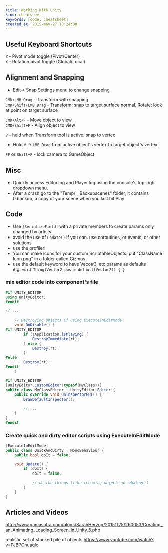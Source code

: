 ```yaml
---
title: Working With Unity
kind: cheatsheet
keywords: [code, cheatsheet]
created_at: 2015-may-27 13:24:00
---
```


## Useful Keyboard Shortcuts

`Z` - Pivot mode toggle (Pivot/Center)  
`X` - Rotation pivot toggle (Global/Local)  

## Alignment and Snapping

- Edit-> Snap Settings menu to change snapping  

`CMD+LMB Drag` - Transform with snapping  
`CMD+Shift+LMB Drag` - Transform: snap to target surface normal, Rotate: look at point on target surface  

`CMD+Alt+F` - Move object to view  
`CMD+Shift+F` - Align object to view  

`V` - held when Transform tool is active: snap to vertex  
  - Hold `V` -> `LMB Drag` from active object's vertex to target object's vertex  

`FF` or `Shift+F` - lock camera to GameObject  

## Misc

- Quickly access Editor.log and Player.log using the console's top-right dropdown menu.
- After a crash go to the "Temp/__Backupscenes" folder, it contains 0.backup, a copy of your scene when you last hit Play

## Code

- Use `[SerializeField]` with a private members to create params only changed by artists.
- avoid the use of `Update()` if you can. use coroutines, or events, or other solutions
- use the profiler!
- You can make icons for your custom ScriptableObjects: put "ClassName Icon.png" in a folder called Gizmos
- use the default keyword to have Vecotr3, etc params as defaults  
e.g. `void Thing(Vector2 pos = default(Vector2)) { }`

### mix editor code into component's file

``` csharp
#if UNITY_EDITOR
using UnityEditor;
#endif

// ...

	// Destroying objects if using ExecuteInEditMode
	void OnDisable() {
#if UNITY_EDITOR
		if (!Application.isPlaying) {
			DestroyImmediate(rt);
		} else {
			Destroy(rt);
		}
#else
		Destroy(rt);
#endif
	}

#if UNITY_EDITOR
[UnityEditor.CustomEditor(typeof(MyClass))]
public class MyClassEditor : UnityEditor.Editor {
	public override void OnInspectorGUI() {
		DrawDefaultInspector();

		// ...
	}
}
#endif
```

### Create quick and dirty editor scripts using ExecuteInEditMode

``` csharp
[ExecuteInEditMode]
public class QuickAndDirty : MonoBehaviour {
	public bool doIt = false;

	void Update() {
		if (doIt) {
			doIt = false;

			// do the things (like renaming objects or whatever)
		}
	}
}
```

## Articles and Videos

http://www.gamasutra.com/blogs/SarahHerzog/20151125/260053/Creating_an_Animating_Loading_Screen_in_Unity_5.php

realistic set of stacked pile of objects
https://www.youtube.com/watch?v=PJBPCnuaqIo
